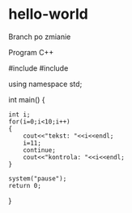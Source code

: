 # hello-world
Branch po zmianie

Program C++



#include <iostream>
#include <cstdlib>

using namespace std;


int main()
{

    int i;
    for(i=0;i<10;i++)
    {
        cout<<"tekst: "<<i<<endl;
        i=11; 
        continue;
        cout<<"kontrola: "<<i<<endl;
    }

    system("pause");
    return 0;
}





